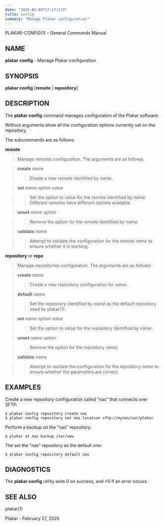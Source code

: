 ```yaml
---
date: "2025-03-03T17:17:17Z"
title: config
summary: "Manage Plakar configuration"
---
```

PLAKAR-CONFIG(1) - General Commands Manual

## NAME

**plakar config** - Manage Plakar configuration

## SYNOPSIS

**plakar config**
\[**remote**&nbsp;|&nbsp;**repository**]

## DESCRIPTION

The
**plakar config**
command manages configuration of the Plakar software.

Without arguments show all the configuration options currently set on
the repository.

The subcommands are as follows:

**remote**

> Manage remotes configuration.
> The arguments are as follows:

> **create** *name*

> > Create a new remote identified by
> > *name*.

> **set** *name option value*

> > Set the
> > *option*
> > to
> > *value*
> > for the remote identified by
> > *name*.
> > Different remotes have different options available.

> **unset** *name option*

> > Remove the
> > *option*
> > for the remote identified by
> > *name*.

> **validate** *name*

> > Attempt to validate the configuration for the remote
> > *name*
> > to ensure whether it is working.

**repository** or **repo**

> Manage repositories configuration.
> The arguments are as follows:

> **create** *name*

> > Create a new repository configuration for
> > *name*.

> **default** *name*

> > Set the repository identified by
> > *name*
> > as the default repository used by
> > plakar(1).

> **set** *name option value*

> > Set the
> > *option*
> > to
> > *value*
> > for the repository identified by
> > *name*.

> **unset** *name option*

> > Remove the
> > *option*
> > for the repository
> > *name*.

> **validate** *name*

> > Attempt to validate the configuration for the repository
> > *name*
> > to ensure whether the parameters are correct.

## EXAMPLES

Create a new repository configuration called
"nas"
that connects over SFTP:

	$ plakar config repository create nas
	$ plakar config repository set nas location sftp://mynas/var/plakar

Perform a backup on the
"nas"
repository:

	$ plakar at nas backup /var/www

The set the
"nas"
repository as the default one:

	$ plakar config repository default nas

## DIAGNOSTICS

The **plakar config** utility exits&#160;0 on success, and&#160;&gt;0 if an error occurs.

## SEE ALSO

plakar(1)

Plakar - February 27, 2025
